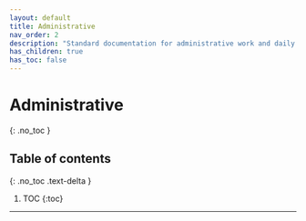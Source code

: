 ```yaml
---
layout: default
title: Administrative 
nav_order: 2
description: "Standard documentation for administrative work and daily task."
has_children: true
has_toc: false
---
```


# Administrative
{: .no_toc }

## Table of contents
{: .no_toc .text-delta }

1. TOC
{:toc}

---